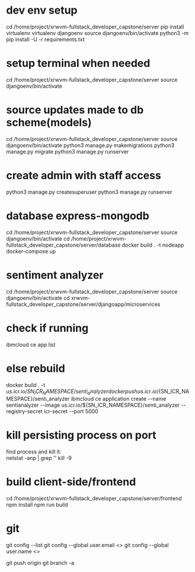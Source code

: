 # dev env setup
cd /home/project/xrwvm-fullstack_developer_capstone/server
pip install virtualenv
virtualenv djangoenv
source djangoenv/bin/activate
python3 -m pip install -U -r requirements.txt

# setup terminal when needed
cd /home/project/xrwvm-fullstack_developer_capstone/server
source djangoenv/bin/activate

# source updates made to db scheme(models)
cd /home/project/xrwvm-fullstack_developer_capstone/server
source djangoenv/bin/activate
python3 manage.py makemigrations
python3 manage.py migrate
python3 manage.py runserver

# create admin with staff access
python3 manage.py createsuperuser
python3 manage.py runserver

# database express-mongodb
cd /home/project/xrwvm-fullstack_developer_capstone/server
source djangoenv/bin/activate
cd /home/project/xrwvm-fullstack_developer_capstone/server/database
docker build . -t nodeapp
docker-compose up

# sentiment analyzer
cd /home/project/xrwvm-fullstack_developer_capstone/server
source djangoenv/bin/activate
cd xrwvm-fullstack_developer_capstone/server/djangoapp/microservices
# check if running
ibmcloud ce app list
# else rebuild
docker build . -t us.icr.io/${SN_ICR_NAMESPACE}/senti_analyzer
docker push us.icr.io/${SN_ICR_NAMESPACE}/senti_analyzer
ibmcloud ce application create --name sentianalyzer --image us.icr.io/${SN_ICR_NAMESPACE}/senti_analyzer --registry-secret icr-secret --port 5000

# kill persisting process on port 
  find process and kill it:  
  netstat -anp | grep '<port>'
  kill -9 <pid>

# build client-side/frontend
cd /home/project/xrwvm-fullstack_developer_capstone/server/frontend
npm install
npm run build

# git
git config --list
git config --global user.email <>
git config --global user.name <>

git push origin <branch>
git branch -a